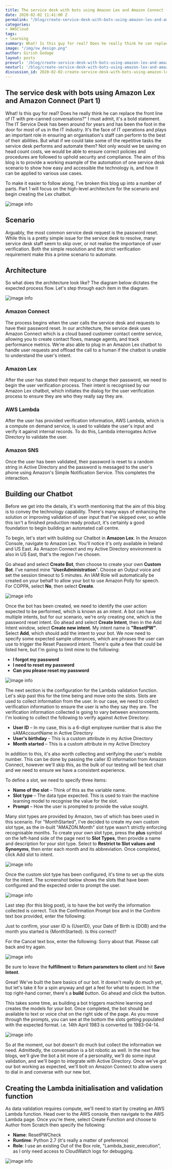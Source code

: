 ```yaml
---
title: The service desk with bots using Amazon Lex and Amazon Connect (Part 1)
date: 2020-02-02 11:41:00 Z
permalink: "/blog/create-service-desk-with-bots-using-amazon-lex-and-amazon-connect-part-1"
categories:
- AWSCloud
tags:
- learning
summary: What! Is this guy for real? Does he really think he can replace the front line of IT with pre-canned conversations?" I must admit, it's a bold statement. The IT Service Desk has been around for years and has been the foot in the door for most of us in the IT industry. It's the face of IT operations and plays an important role in ensuring an organisation's staff can perform to the best of their abilities. But what if we could take some of the repetitive tasks the service desk performs and automate them? Not only would we be saving on head count costs, we would be able to ensure correct policies and procedures are followed to uphold security and compliance. The aim of this blog is to provide a working example of the automation of one service desk scenario to show how easy and accessible the technology is, and how it can be applied to various use cases.
image: "/img/sw_design.png"
author: Girish Godage
layout: posts
prevurl: '/blog/create-service-desk-with-bots-using-amazon-lex-and-amazon-connect-part-1'
nexturl: '/blog/create-service-desk-with-bots-using-amazon-lex-and-amazon-connect-part-2'
discussion_id: 2020-02-02-create-service-desk-with-bots-using-amazon-lex-and-amazon-connect-part-1
---
```


## The service desk with bots using Amazon Lex and Amazon Connect (Part 1)

What! Is this guy for real? Does he really think he can replace the front line of IT with pre-canned conversations?" I must admit, it's a bold statement. The IT Service Desk has been around for years and has been the foot in the door for most of us in the IT industry. It's the face of IT operations and plays an important role in ensuring an organisation's staff can perform to the best of their abilities. But what if we could take some of the repetitive tasks the service desk performs and automate them? Not only would we be saving on head count costs, we would be able to ensure correct policies and procedures are followed to uphold security and compliance. The aim of this blog is to provide a working example of the automation of one service desk scenario to show how easy and accessible the technology is, and how it can be applied to various use cases.

To make it easier to follow along, I've broken this blog up into a number of parts. Part 1 will focus on the high-level architecture for the scenario and begin creating the Lex chatbot.

![image info](/img/awscloud/19/selfservicedora.png)

## Scenario
Arguably, the most common service desk request is the password reset. While this is a pretty simple issue for the service desk to resolve, many service desk staff seem to skip over, or not realise the importance of user verification. Both the simple resolution and the strict verification requirement make this a prime scenario to automate.

## Architecture
So what does the architecture look like? The diagram below dictates the expected process flow. Let's step through each item in the diagram.

![image info](/img/awscloud/19/amazon-connect-page-1-1.png)

### Amazon Connect
The process begins when the user calls the service desk and requests to have their password reset. In our architecture, the service desk uses Amazon Connect which is a cloud based customer contact centre service, allowing you to create contact flows, manage agents, and track performance metrics. We're also able to plug in an Amazon Lex chatbot to handle user requests and offload the call to a human if the chatbot is unable to understand the user's intent.

### Amazon Lex
After the user has stated their request to change their password, we need to begin the user verification process. Their intent is recognised by our Amazon Lex chatbot, which initiates the dialog for the user verification process to ensure they are who they really say they are.

### AWS Lambda
After the user has provided verification information, AWS Lambda, which is a compute on demand service, is used to validate the user's input and verify it against internal records. To do this, Lambda interrogates Active Directory to validate the user.

### Amazon SNS
Once the user has been validated, their password is reset to a random string in Active Directory and the password is messaged to the user's phone using Amazon's Simple Notification Service. This completes the interaction.

## Building our Chatbot
Before we get into the details, it's worth mentioning that the aim of this blog is to convey the technology capability. There's many ways of enhancing the solution or improving validation of user input that I've skipped over, so while this isn't a finished production ready product, it's certainly a good foundation to begin building an automated call centre.

To begin, let's start with building our Chatbot in **Amazon Lex**. In the Amazon Console, navigate to Amazon Lex. You'll notice it's only available in Ireland and US East. As Amazon Connect and my Active Directory environment is also in US East, that's the region I've chosen.

Go ahead and select **Create Bot**, then choose to create your own **Custom Bot**. I've named mine "**UserAdministration**". Choose an Output voice and set the session timeout to 5 minutes. An IAM Role will automatically be created on your behalf to allow your bot to use Amazon Polly for speech. For COPPA, select **No**, then select **Create**.

![image info](/img/awscloud/19/custombot.png)

Once the bot has been created, we need to identify the user action expected to be performed, which is known as an intent. A bot can have multiple intents, but for our scenario, we're only creating one, which is the password reset intent. Go ahead and select **Create Intent**, then in the Add Intent window, select **Create new intent**. My intent name is **"ResetPW"**. Select **Add**, which should add the intent to your bot. We now need to specify some expected sample utterances, which are phrases the user can use to trigger the Reset Password intent. There's quite a few that could be listed here, but I'm going to limit mine to the following:

* **I forgot my password**
* **I need to reset my password**
* **Can you please reset my password**

![image info](/img/awscloud/19/utterances.png)

The next section is the configuration for the Lambda validation function. Let's skip past this for the time being and move onto the slots. Slots are used to collect information from the user. In our case, we need to collect verification information to ensure the user is who they say they are. The verification information collected is going to vary between environments. I'm looking to collect the following to verify against Active Directory:

* **User ID** – In my case, this is a 6-digit employee number that is also the sAMAccountName in Active Directory
* **User's birthday** – This is a custom attribute in my Active Directory
* **Month started** – This is a custom attribute in my Active Directory

In addition to this, it's also worth collecting and verifying the user's mobile number. This can be done by passing the caller ID information from Amazon Connect, however we'll skip this, as the bulk of our testing will be text chat and we need to ensure we have a consistent experience.

To define a slot, we need to specify three items:

* **Name of the slot** – Think of this as the variable name.
* **Slot type** – The data type expected. This is used to train the machine learning model to recognise the value for the slot.
* **Prompt** – How the user is prompted to provide the value sought.

Many slot types are provided by Amazon, two of which has been used in this scenario. For "MonthStarted", I've decided to create my own custom slot type, as the in-built "AMAZON.Month" slot type wasn't strictly enforcing recognisable months. To create your own slot type, press the **plus** symbol on the left-hand side of the page next to **Slot Types**, then provide a name and description for your slot type. Select to **Restrict to Slot values and Synonyms**, then enter each month and its abbreviation. Once completed, click Add slot to intent.

![image info](/img/awscloud/19/monthsofyear.png)

Once the custom slot type has been configured, it's time to set up the slots for the intent. The screenshot below shows the slots that have been configured and the expected order to prompt the user.

![image info](/img/awscloud/19/slots.png)

Last step (for this blog post), is to have the bot verify the information collected is correct. Tick the Confirmation Prompt box and in the Confirm text box provided, enter the following:

Just to confirm, your user ID is {UserID}, your Date of Birth is {DOB} and the month you started is {MonthStarted}. Is this correct?

For the Cancel text box, enter the following:
Sorry about that. Please call back and try again.

![image info](/img/awscloud/19/confirmation.png)

Be sure to leave the **fulfillment** to **Return parameters to client** and hit **Save Intent**.

Great! We've built the bare basics of our bot. It doesn't really do much yet, but let's take it for a spin anyway and get a feel for what to expect. In the top right-hand corner, there's a **build** button. Go ahead and click the button.

This takes some time, as building a bot triggers machine learning and creates the models for your bot. Once completed, the bot should be available to text or voice chat on the right side of the page. As you move through the prompts, you can see at the bottom the slots getting populated with the expected format. i.e. 14th April 1983 is converted to 1983-04-14.

![image info](/img/awscloud/19/chatlog.png)

So at the moment, our bot doesn't do much but collect the information we need. Admittedly, the conversation is a bit robotic as well. In the next few blogs, we'll give the bot a bit more of a personality, we'll do some input validation, and we'll begin to integrate with Active Directory. Once we've got our bot working as expected, we'll bolt on Amazon Connect to allow users to dial in and converse with our new bot.

## Creating the Lambda initialisation and validation function

As data validation requires compute, we'll need to start by creating an AWS Lambda function. Head over to the AWS console, then navigate to the AWS Lambda page. Once you're there, select Create Function and choose to Author from Scratch then specify the following:

* **Name**: ResetPWCheck
* **Runtime**: Python 2.7 (it's really a matter of preference)
* **Role**: I use an existing Out of the Box role, "Lambda_basic_execution", as I only need access to CloudWatch logs for debugging.

![image info](/img/awscloud/19/createfunction.png)

